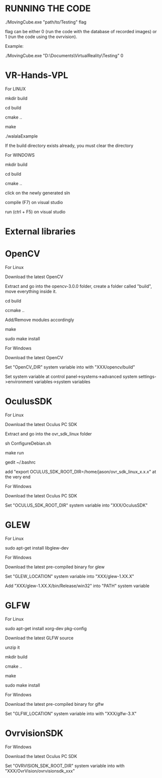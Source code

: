 RUNNING THE CODE
==============
./MovingCube.exe "path/to/Testing" flag

flag can be either 0 (run the code with the database of recorded images) or 1 (run the code using the ovrvision).

Example:

./MovingCube.exe "D:\Documents\VirtualReality\Testing" 0


VR-Hands-VPL
============

For LINUX

mkdir build

cd build

cmake ..

make

./walalaExample

If the build directory exists already, you must clear the directory


For WINDOWS

mkdir build

cd build

cmake ..

click on the newly generated sln

compile (F7) on visual studio

run (ctrl + F5) on visual studio

External libraries
============

OpenCV 
============

For Linux 

Download the latest OpenCV

Extract and go into the opencv-3.0.0 folder, create a folder called "build", move everything inside it.

cd build

ccmake ..

Add/Remove modules accordingly

make

sudo make install


For Windows

Download the latest OpenCV

Set "OpenCV_DIR" system variable into with "XXX/opencv/build"

Set system variable at control panel->systems->advanced system settings->environment variables->system variables

OculusSDK
============

For Linux

Download the latest Oculus PC SDK

Extract and go into the ovr_sdk_linux folder

sh ConfigureDebian.sh

make run

gedit ~/.bashrc

add "export OCULUS_SDK_ROOT_DIR=/home/jason/ovr_sdk_linux_x.x.x" at the very end

For Windows

Download the latest Oculus PC SDK

Set "OCULUS_SDK_ROOT_DIR" system variable into "XXX/OculusSDK"

 GLEW
============

For Linux

sudo apt-get install libglew-dev

For Windows

Download the latest pre-compiled binary for glew

Set "GLEW_LOCATION" system variable into "XXX/glew-1.XX.X"

Add "XXX/glew-1.XX.X/bin/Release/win32" into "PATH" system variable

 GLFW 
============

For Linux

sudo apt-get install xorg-dev pkg-config

Download the latest GLFW source

unzip it

mkdir build

cmake ..

make

sudo make install

For Windows

Download the latest pre-compiled binary for glfw

Set "GLFW_LOCATION" system variable into with "XXX/glfw-3.X"


OvrvisionSDK
============
For Windows

Download the latest Oculus PC SDK

Set "OVRVISION_SDK_ROOT_DIR" system variable into with "XXX/OvrVision/ovrvisionsdk_xxx"
